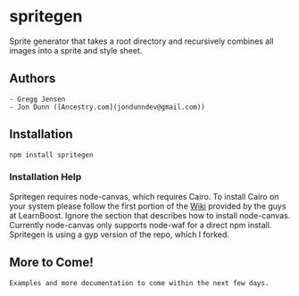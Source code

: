 spritegen
=========

Sprite generator that takes a root directory and recursively combines all images into a sprite and style sheet.

## Authors
    - Gregg Jensen
    - Jon Dunn ([Ancestry.com](jondunndev@gmail.com))
## Installation
    npm install spritegen

### Installation Help
Spritegen requires node-canvas, which requires Cairo. To install Cairo on your system please follow the first portion of the [Wiki](https://github.com/LearnBoost/node-canvas/wiki/_pages) provided by the guys at LearnBoost.
Ignore the section that describes how to install node-canvas. Currently node-canvas only supports node-waf for a direct npm install. Spritegen is using a gyp version of the repo, which I forked.

## More to Come!
    Examples and more documentation to come within the next few days.
